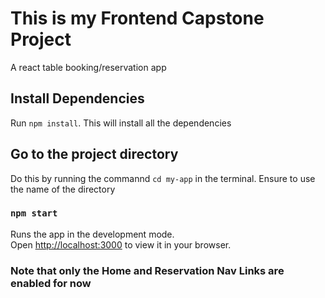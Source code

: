 # This is my Frontend Capstone Project
A react table booking/reservation app

## Install Dependencies

Run `npm install`. This will install all the dependencies

## Go to the project directory

Do this by running the commannd `cd my-app` in the terminal. Ensure to use the name of the directory

### `npm start`

Runs the app in the development mode.\
Open [http://localhost:3000](http://localhost:3000) to view it in your browser.

### Note that only the Home and Reservation Nav Links are enabled for now
